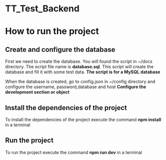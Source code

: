 # TT_Test_Backend

# How to run the project

## Create and configure the database
First we need to create the database. You will found the script in ~/docs directory. The script file name is **database.sql**. 
This script will create the database and fill it with some test data.
**The script is for a MySQL database**

When the database is created, go to config.json in ~/config directory and configure the username, password,database and host **Configure the development section or object**

## Install the dependencies of the project
To install the dependencies of the project execute the command **npm install** in a terminal

## Run the project
To run the project execute the command **npm run dev** in a terminal